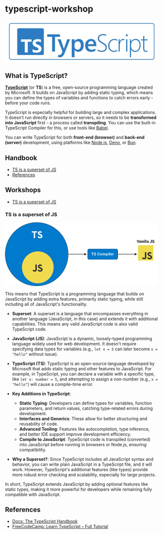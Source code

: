 # typescript-workshop

![](./img/ts_logo.png)

## What is TypeScript?

**[TypeScript](https://www.typescriptlang.org/)** (or **TS**) is a free, open-source programming language created by Microsoft. It builds on JavaScript by adding static typing, which means you can define the types of variables and functions to catch errors early - before your code runs.

TypeScript is especially helpful for building large and complex applications. It doesn’t run directly in browsers or servers, so it needs to be **transformed into JavaScript** first - a process called **transpiling**. You can use the built-in TypeScript Compiler for this, or use tools like [Babel](https://babeljs.io/).

You can write TypeScript for both **front-end (browser)** and **back-end (server)** development, using platforms like [Node.js](https://nodejs.org/en), [Deno](https://deno.com/), or [Bun](https://bun.sh/).


## Handbook
- [TS is a superset of JS](#ts-is-a-superset-of-js)
- [References](#references)

## Workshops
- [TS is a superset of JS](./workshops/ts-js-superset/)

### TS is a superset of JS 

![](./img/ts_superset.png)

This means that TypeScript is a programming language that builds on JavaScript by adding extra features, primarily static typing, while still including all of JavaScript's functionality. 

- **Superset**: A superset is a language that encompasses everything in another language (JavaScript, in this case) and extends it with additional capabilities. This means any valid JavaScript code is also valid TypeScript code.
  
- **JavaScript (JS)**: JavaScript is a dynamic, loosely-typed programming language widely used for web development. It doesn't require specifying data types for variables (e.g., `let x = 5` can later become `x = "hello"` without issue).

- **TypeScript (TS)**: TypeScript is an open-source language developed by Microsoft that adds static typing and other features to JavaScript. For example, in TypeScript, you can declare a variable with a specific type, like `let x: number = 5`, and attempting to assign a non-number (e.g., `x = "hello"`) will cause a compile-time error.

- **Key Additions in TypeScript**:
  - **Static Typing**: Developers can define types for variables, function parameters, and return values, catching type-related errors during development.
  - **Interfaces and Generics**: These allow for better structuring and reusability of code.
  - **Advanced Tooling**: Features like autocompletion, type inference, and better IDE support improve development efficiency.
  - **Compile to JavaScript**: TypeScript code is transpiled (converted) into JavaScript before running in browsers or Node.js, ensuring compatibility.

- **Why a Superset?**: Since TypeScript includes all JavaScript syntax and behavior, you can write plain JavaScript in a TypeScript file, and it will work. However, TypeScript's additional features (like types) provide more robust error checking and scalability, especially for large projects.

In short, TypeScript extends JavaScript by adding optional features like static types, making it more powerful for developers while remaining fully compatible with JavaScript.

## References
- [Docs: The TypeScript Handbook](https://www.typescriptlang.org/docs/handbook/intro.html)
- [FreeCodeCamp: Learn TypeScript – Full Tutorial](https://www.youtube.com/watch?v=30LWjhZzg50)